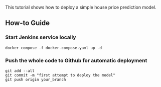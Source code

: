 This tutorial shows how to deploy a simple house price prediction model.

## How-to Guide

### Start Jenkins service locally
```shell
docker compose -f docker-compose.yaml up -d
```

### Push the whole code to Github for automatic deployment
```shell
git add --all
git commit -m "first attempt to deploy the model"
git push origin your_branch
```